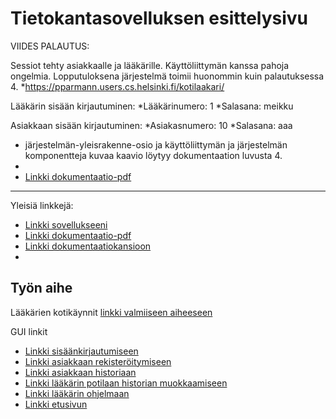 # Tietokantasovelluksen esittelysivu

VIIDES PALAUTUS:

Sessiot tehty asiakkaalle ja lääkärille. Käyttöliittymän kanssa pahoja ongelmia. Lopputuloksena järjestelmä
toimii huonommin kuin palautuksessa 4. 
*https://pparmann.users.cs.helsinki.fi/kotilaakari/

Lääkärin sisään kirjautuminen:
*Lääkärinumero:  1
*Salasana: meikku

Asiakkaan sisään kirjautuminen:
*Asiakasnumero:  10
*Salasana: aaa

* järjestelmän-yleisrakenne-osio ja käyttöliittymän ja järjestelmän komponentteja kuvaa kaavio löytyy dokumentaation luvusta 4.
* 
* [Linkki dokumentaatio-pdf](https://github.com/pparm/Tsoha-Bootstrap/blob/master/doc/dokumentaatio.pdf)

 
************************************************************************************************

Yleisiä linkkejä:

* [Linkki sovellukseeni](https://pparmann.users.cs.helsinki.fi/kotilaakari/)
* [Linkki dokumentaatio-pdf](https://github.com/pparm/Tsoha-Bootstrap/blob/master/doc/dokumentaatio.pdf)
* [Linkki dokumentaatiokansioon](https://github.com/pparm/Tsoha-Bootstrap/blob/master/doc/)
* 


## Työn aihe

Lääkärien kotikäynnit [linkki valmiiseen aiheeseen](http://advancedkittenry.github.io/suunnittelu_ja_tyoymparisto/aiheet/Laakarin_kotikaynnit.html) 

GUI linkit

* [Linkki sisäänkirjautumiseen](http://pparmann.users.cs.helsinki.fi/kotilaakari/kirjautuminen)
* [Linkki asiakkaan rekisteröitymiseen](http://pparmann.users.cs.helsinki.fi/kotilaakari/rekisteroituminen)
* [Linkki asiakkaan historiaan](http://pparmann.users.cs.helsinki.fi/kotilaakari/potilaan_historia)
* [Linkki lääkärin potilaan historian muokkaamiseen](http://pparmann.users.cs.helsinki.fi/kotilaakari/potilaan_historia_muokkaus)
* [Linkki lääkärin ohjelmaan](http://pparmann.users.cs.helsinki.fi/kotilaakari/laakarin_ohjelma)
* [Linkki etusivun](http://pparmann.users.cs.helsinki.fi/kotilaakari/)

